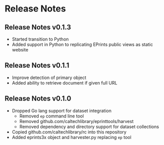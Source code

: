 
# Release Notes

## Release Notes v0.1.3

+ Started transition to Python
+ Added support in Python to replicating EPrints public views as static website

## Release Notes v0.1.1

+ Improve detection of primary object
+ Added ability to retrieve document if given full URL


## Release Notes v0.1.0

+ Dropped Go lang support for dataset integration
    + Removed `ep` command line tool
    + Removed github.com/caltechlibrary/eprinttools/harvest
    + Removed dependency and directory support for dataset collections
+ Copied github.com/caltechlibrary/rc into this repository
+ Added eprints3x object and harvester.py replacing `ep` tool

